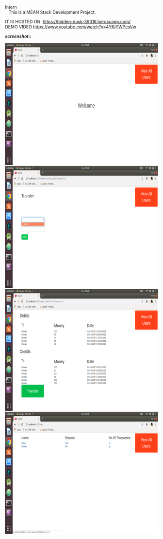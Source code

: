 Intern<br>
&nbsp;&nbsp;&nbsp;This is a MEAN Stack Development Project.<br>

IT IS HOSTED ON: https://hidden-dusk-39316.herokuapp.com/ <br>
DEMO VIDEO https://www.youtube.com/watch?v=4YKiYWPesVw

***screenshot::***&nbsp;
<p float="left">
  <img src="Demo/home_page.png" width="800" height="401">
  <img src="Demo/transaction_page.png" width="800" height="401">
  <img src="Demo/user_transaction.png" width="800" height="401">
  <img src="Demo/users_list.png" width="800" height="401">
</p>
